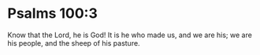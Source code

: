 # Psalms 100:3

Know that the Lord, he is God! It is he who made us, and we are his; we are his people, and the sheep of his pasture.
